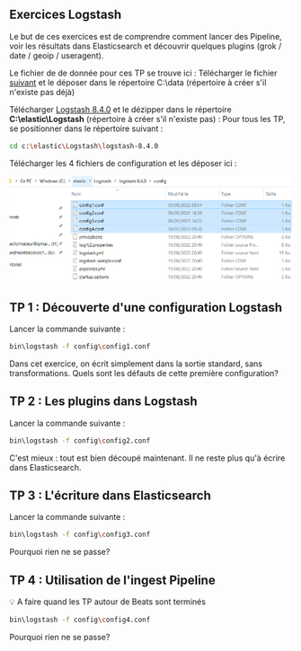 
## Exercices Logstash
Le but de ces exercices est de comprendre comment lancer des Pipeline, voir les résultats dans Elasticsearch et découvrir quelques plugins (grok / date / geoip / useragent).

Le fichier de de donnée pour ces TP se trouve ici :
Télécharger le fichier [suivant](https://raw.githubusercontent.com/vincent2mots/elk/main/data/apache.logs) et le déposer dans le répertoire C:\data (répertoire à créer s'il n'existe pas déjà)

Télécharger [Logstash 8.4.0](https://artifacts.elastic.co/downloads/logstash/logstash-8.4.0-windows-x86_64.zip) et le dézipper dans le répertoire **C:\elastic\Logstash** (répertoire à créer s'il n'existe pas) :
Pour tous les TP, se positionner dans le répertoire suivant :
``` sh
cd c:\elastic\Logstash\logstash-8.4.0
```
Télécharger les 4 fichiers de configuration et les déposer ici : 

![](https://raw.githubusercontent.com/vincent2mots/elk/main/Windows/images/logstash_configurations_files.PNG)

## TP 1 : Découverte d'une configuration Logstash
Lancer la commande suivante :
``` sh
bin\logstash -f config\config1.conf
```

Dans cet exercice, on écrit simplement dans la sortie standard, sans transformations. Quels sont les défauts de cette première configuration?

## TP 2 : Les plugins dans Logstash
Lancer la commande suivante :
``` sh
bin\logstash -f config\config2.conf
```

C'est mieux : tout est bien découpé maintenant. Il ne reste plus qu'à écrire dans Elasticsearch.

## TP 3 : L'écriture dans Elasticsearch
Lancer la commande suivante :
``` sh
bin\logstash -f config\config3.conf
```

Pourquoi rien ne se passe?

## TP 4 : Utilisation de l'ingest Pipeline
&#128161; A faire quand les TP autour de Beats sont terminés
``` sh
bin\logstash -f config\config4.conf
```

Pourquoi rien ne se passe?